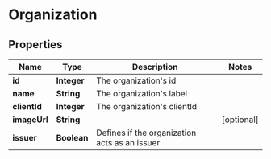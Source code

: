 

# Organization

## Properties

Name | Type | Description | Notes
------------ | ------------- | ------------- | -------------
**id** | **Integer** | The organization&#39;s id | 
**name** | **String** | The organization&#39;s label | 
**clientId** | **Integer** | The organization&#39;s clientId | 
**imageUrl** | **String** |  |  [optional]
**issuer** | **Boolean** | Defines if the organization acts as an issuer | 




